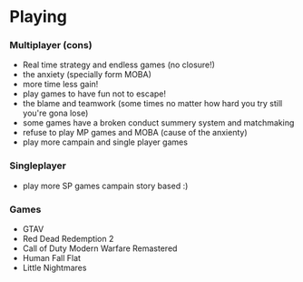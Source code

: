 # Playing



### Multiplayer (cons)
- Real time strategy and endless games (no closure!)
- the anxiety (specially form MOBA)
- more time less gain!
- play games to have fun not to escape!
- the blame and teamwork (some times no matter how hard you try still you're gona lose)
- some games have a broken conduct summery system and matchmaking
- refuse to play MP games and MOBA (cause of the anxienty)
- play more campain and single player games


### Singleplayer
- play more SP games campain story based :)

### Games
- GTAV
- Red Dead Redemption 2
- Call of Duty Modern Warfare Remastered
- Human Fall Flat
- Little Nightmares
